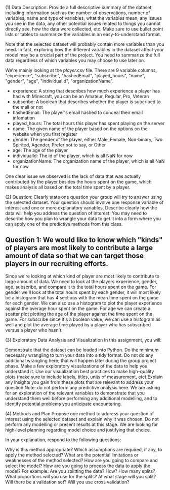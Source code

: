 (1) Data Description:
Provide a full descriptive summary of the dataset, including information such as the number of observations, number of variables, name and type of variables, what the variables mean, any issues you see in the data, any other potential issues related to things you cannot directly see, how the data were collected, etc. Make sure to use bullet point lists or tables to summarize the variables in an easy-to-understand format.

Note that the selected dataset will probably contain more variables than you need. In fact, exploring how the different variables in the dataset affect your model may be a crucial part of the project. You need to summarize the full data regardless of which variables you may choose to use later on.

We're mainly looking at the *player.csv* file. There are 9 variable columns, "experience", "subscribe", "hashedEmail", "played_hours", "name", "gender", "age", "individualId", "organizationName". 

- experience: A string that describes how much experience a player has had with Minecraft, you can be an Amateur, Regular, Pro, Veteran
- subscribe: A boolean that describes whether the player is subcribed to the mail or not
- hashedEmail: The player's email hashed to conceal their email infomation
- played_hours: The total hours this player has spent playing on the server
- name: The given name of the player based on the options on the website when you first register
- gender: The gender of the player, either Male, Female, Non-binary, Two Spirited, Agender, Prefer not to say, or Other
- age: The age of the player
- individualId: The id of the player, which is all NaN for now
- organizationName: The organization name of the player, which is all NaN for now

One clear issue we observed is the lack of data that was actually contributed by the player besides the hours spent on the game, which makes analysis all based on the total time spent by a player. 

(2) Question:
Clearly state one question your group will try to answer using the selected dataset. Your question should involve one response variable of interest and one or more explanatory variables. Describe clearly how the data will help you address the question of interest. You may need to describe how you plan to wrangle your data to get it into a form where you can apply one of the predictive methods from this class.

## Question 1: We would like to know which "kinds" of players are most likely to contribute a large amount of data so that we can target those players in our recruiting efforts. ##

Since we're looking at which kind of player are most likely to contribute to large amount of data. We need to look at the players experience, gender, age, subscribe, and compare it to the total hours spent on the game. For gender we'll look at the total hours spent by each gender, it will most likely be a histogram that has 4 sections with the mean time spent on the game for each gender. We can also use a histogram to plot the player experience against the average hour spent on the game. For age we can create a scatter plot plotting the age of the player against the time spent on the game. For subscribe since it's a boolean value, we can use a histogram as well and plot the average time played by a player who has subscribed versus a player who hasn't.

(3) Exploratory Data Analysis and Visualization
In this assignment, you will:

Demonstrate that the dataset can be loaded into Python.
Do the minimum necessary wrangling to turn your data into a tidy format. Do not do any additional wrangling here; that will happen later during the group project phase.
Make a few exploratory visualizations of the data to help you understand it.
Use our visualization best practices to make high-quality plots (make sure to include labels, titles, units of measurement, etc)
Explain any insights you gain from these plots that are relevant to address your question
Note: do not perform any predictive analysis here. We are asking for an exploration of the relevant variables to demonstrate that you understand them well before performing any additional modelling, and to identify potential problems you anticipate encountering.

(4) Methods and Plan
Propose one method to address your question of interest using the selected dataset and explain why it was chosen. Do not perform any modelling or present results at this stage. We are looking for high-level planning regarding model choice and justifying that choice.

In your explanation, respond to the following questions:

Why is this method appropriate?
Which assumptions are required, if any, to apply the method selected?
What are the potential limitations or weaknesses of the method selected?
How are you going to compare and select the model?
How are you going to process the data to apply the model? For example: Are you splitting the data? How? How many splits? What proportions will you use for the splits? At what stage will you split? Will there be a validation set? Will you use cross validation?
